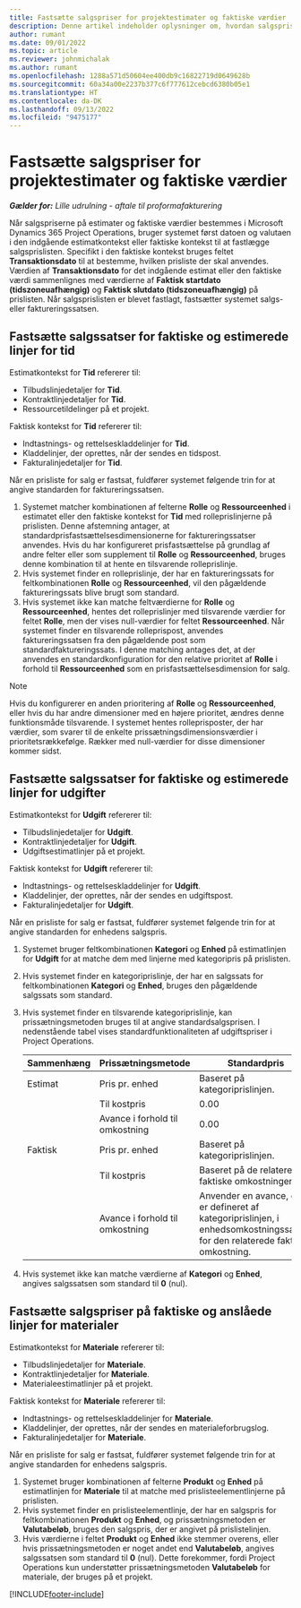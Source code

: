 ```yaml
---
title: Fastsætte salgspriser for projektestimater og faktiske værdier
description: Denne artikel indeholder oplysninger om, hvordan salgspriser til projektestimater og faktiske værdier fastlægges.
author: rumant
ms.date: 09/01/2022
ms.topic: article
ms.reviewer: johnmichalak
ms.author: rumant
ms.openlocfilehash: 1288a571d50604ee400db9c16822719d0649628b
ms.sourcegitcommit: 60a34a00e2237b377c6f777612cebcd6380b05e1
ms.translationtype: HT
ms.contentlocale: da-DK
ms.lasthandoff: 09/13/2022
ms.locfileid: "9475177"
---
```

# <a name="determine-sales-prices-for-project-estimates-and-actuals"></a>Fastsætte salgspriser for projektestimater og faktiske værdier

_**Gælder for:** Lille udrulning - aftale til proformafakturering_

Når salgspriserne på estimater og faktiske værdier bestemmes i Microsoft Dynamics 365 Project Operations, bruger systemet først datoen og valutaen i den indgående estimatkontekst eller faktiske kontekst til at fastlægge salgsprislisten. Specifikt i den faktiske kontekst bruges feltet **Transaktionsdato** til at bestemme, hvilken prisliste der skal anvendes. Værdien af **Transaktionsdato** for det indgående estimat eller den faktiske værdi sammenlignes med værdierne af **Faktisk startdato (tidszoneuafhængig)** og **Faktisk slutdato (tidszoneuafhængig)** på prislisten. Når salgsprislisten er blevet fastlagt, fastsætter systemet salgs- eller faktureringssatsen.

## <a name="determining-sales-rates-on-actual-and-estimate-lines-for-time"></a>Fastsætte salgssatser for faktiske og estimerede linjer for tid

Estimatkontekst for **Tid** refererer til:

- Tilbudslinjedetaljer for **Tid**.
- Kontraktlinjedetaljer for **Tid**.
- Ressourcetildelinger på et projekt.

Faktisk kontekst for **Tid** refererer til:

- Indtastnings- og rettelseskladdelinjer for **Tid**.
- Kladdelinjer, der oprettes, når der sendes en tidspost.
- Fakturalinjedetaljer for **Tid**. 

Når en prisliste for salg er fastsat, fuldfører systemet følgende trin for at angive standarden for faktureringssatsen.

1. Systemet matcher kombinationen af felterne **Rolle** og **Ressourceenhed** i estimatet eller den faktiske kontekst for **Tid** med rolleprislinjerne på prislisten. Denne afstemning antager, at standardprisfastsættelsesdimensionerne for faktureringssatser anvendes. Hvis du har konfigureret prisfastsættelse på grundlag af andre felter eller som supplement til **Rolle** og **Ressourceenhed**, bruges denne kombination til at hente en tilsvarende rolleprislinje.
1. Hvis systemet finder en rolleprislinje, der har en faktureringssats for feltkombinationen **Rolle** og **Ressourceenhed**, vil den pågældende faktureringssats blive brugt som standard.
1. Hvis systemet ikke kan matche feltværdierne for **Rolle** og **Ressourceenhed**, hentes det rolleprislinjer med tilsvarende værdier for feltet **Rolle**, men der vises null-værdier for feltet **Ressourceenhed**. Når systemet finder en tilsvarende rolleprispost, anvendes faktureringssatsen fra den pågældende post som standardfaktureringssats. I denne matching antages det, at der anvendes en standardkonfiguration for den relative prioritet af **Rolle** i forhold til **Ressourceenhed** som en prisfastsættelsesdimension for salg.

> [!NOTE]
> Hvis du konfigurerer en anden prioritering af **Rolle** og **Ressourceenhed**, eller hvis du har andre dimensioner med en højere prioritet, ændres denne funktionsmåde tilsvarende. I systemet hentes rolleprisposter, der har værdier, som svarer til de enkelte prissætningsdimensionsværdier i prioritetsrækkefølge. Rækker med null-værdier for disse dimensioner kommer sidst.

## <a name="determining-sales-rates-on-actual-and-estimate-lines-for-expense"></a>Fastsætte salgssatser for faktiske og estimerede linjer for udgifter

Estimatkontekst for **Udgift** refererer til:

- Tilbudslinjedetaljer for **Udgift**.
- Kontraktlinjedetaljer for **Udgift**.
- Udgiftsestimatlinjer på et projekt.

Faktisk kontekst for **Udgift** refererer til:

- Indtastnings- og rettelseskladdelinjer for **Udgift**.
- Kladdelinjer, der oprettes, når der sendes en udgiftspost.
- Fakturalinjedetaljer for **Udgift**. 

Når en prisliste for salg er fastsat, fuldfører systemet følgende trin for at angive standarden for enhedens salgspris.

1. Systemet bruger feltkombinationen **Kategori** og **Enhed** på estimatlinjen for **Udgift** for at matche dem med linjerne med kategoripris på prislisten.
1. Hvis systemet finder en kategoriprislinje, der har en salgssats for feltkombinationen **Kategori** og **Enhed**, bruges den pågældende salgssats som standard.
1. Hvis systemet finder en tilsvarende kategoriprislinje, kan prissætningsmetoden bruges til at angive standardsalgsprisen. I nedenstående tabel vises standardfunktionaliteten af udgiftspriser i Project Operations.

    | Sammenhæng | Prissætningsmetode | Standardpris |
    | --- | --- | --- |
    | Estimat | Pris pr. enhed | Baseret på kategoriprislinjen. |
    |        | Til kostpris | 0.00 |
    |        | Avance i forhold til omkostning | 0.00 |
    | Faktisk | Pris pr. enhed | Baseret på kategoriprislinjen. |
    |        | Til kostpris | Baseret på de relaterede faktiske omkostninger. |
    |        | Avance i forhold til omkostning | Anvender en avance, der er defineret af kategoriprislinjen, i enhedsomkostningssatsen for den relaterede faktiske omkostning. |

1. Hvis systemet ikke kan matche værdierne af **Kategori** og **Enhed**, angives salgssatsen som standard til **0** (nul).

## <a name="determining-sales-rates-on-actual-and-estimate-lines-for-material"></a>Fastsætte salgspriser på faktiske og anslåede linjer for materialer

Estimatkontekst for **Materiale** refererer til:

- Tilbudslinjedetaljer for **Materiale**.
- Kontraktlinjedetaljer for **Materiale**.
- Materialeestimatlinjer på et projekt.

Faktisk kontekst for **Materiale** refererer til:

- Indtastnings- og rettelseskladdelinjer for **Materiale**.
- Kladdelinjer, der oprettes, når der sendes en materialeforbrugslog.
- Fakturalinjedetaljer for **Materiale**. 

Når en prisliste for salg er fastsat, fuldfører systemet følgende trin for at angive standarden for enhedens salgspris.

1. Systemet bruger kombinationen af felterne **Produkt** og **Enhed** på estimatlinjen for **Materiale** til at matche med prislisteelementlinjerne på prislisten.
1. Hvis systemet finder en prislisteelementlinje, der har en salgspris for feltkombinationen **Produkt** og **Enhed**, og prissætningsmetoden er **Valutabeløb**, bruges den salgspris, der er angivet på prislistelinjen. 
1. Hvis værdierne i feltet **Produkt** og **Enhed** ikke stemmer overens, eller hvis prissætningsmetoden er noget andet end **Valutabeløb**, angives salgssatsen som standard til **0** (nul). Dette forekommer, fordi Project Operations kun understøtter prissætningsmetoden **Valutabeløb** for materiale, der bruges på et projekt.

[!INCLUDE[footer-include](../../includes/footer-banner.md)]
